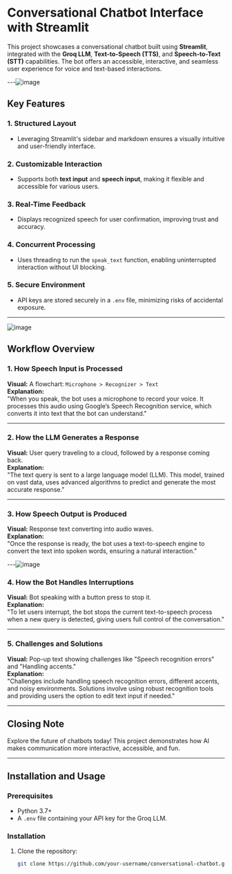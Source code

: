# Conversational Chatbot Interface with Streamlit

This project showcases a conversational chatbot built using **Streamlit**, integrated with the **Groq LLM**, **Text-to-Speech (TTS)**, and **Speech-to-Text (STT)** capabilities. The bot offers an accessible, interactive, and seamless user experience for voice and text-based interactions.

---![image](https://github.com/user-attachments/assets/6f47a652-7e5c-4584-be3d-63511fbe730e)


## Key Features

### 1. **Structured Layout**
- Leveraging Streamlit's sidebar and markdown ensures a visually intuitive and user-friendly interface.

### 2. **Customizable Interaction**
- Supports both **text input** and **speech input**, making it flexible and accessible for various users.

### 3. **Real-Time Feedback**
- Displays recognized speech for user confirmation, improving trust and accuracy.

### 4. **Concurrent Processing**
- Uses threading to run the `speak_text` function, enabling uninterrupted interaction without UI blocking.

### 5. **Secure Environment**
- API keys are stored securely in a `.env` file, minimizing risks of accidental exposure.

---
![image](https://github.com/user-attachments/assets/41f57f57-b1b1-4e85-ae34-19ae68368693)


## Workflow Overview

### **1. How Speech Input is Processed**
**Visual:** A flowchart: `Microphone > Recognizer > Text`  
**Explanation:**  
"When you speak, the bot uses a microphone to record your voice. It processes this audio using Google’s Speech Recognition service, which converts it into text that the bot can understand."

---

### **2. How the LLM Generates a Response**
**Visual:** User query traveling to a cloud, followed by a response coming back.  
**Explanation:**  
"The text query is sent to a large language model (LLM). This model, trained on vast data, uses advanced algorithms to predict and generate the most accurate response."

---

### **3. How Speech Output is Produced**
**Visual:** Response text converting into audio waves.  
**Explanation:**  
"Once the response is ready, the bot uses a text-to-speech engine to convert the text into spoken words, ensuring a natural interaction."

---![image](https://github.com/user-attachments/assets/526fa4ab-fa88-4c98-bbf4-ce0e15b518fb)


### **4. How the Bot Handles Interruptions**
**Visual:** Bot speaking with a button press to stop it.  
**Explanation:**  
"To let users interrupt, the bot stops the current text-to-speech process when a new query is detected, giving users full control of the conversation."

---

### **5. Challenges and Solutions**
**Visual:** Pop-up text showing challenges like "Speech recognition errors" and "Handling accents."  
**Explanation:**  
"Challenges include handling speech recognition errors, different accents, and noisy environments. Solutions involve using robust recognition tools and providing users the option to edit text input if needed."

---

## Closing Note
Explore the future of chatbots today! This project demonstrates how AI makes communication more interactive, accessible, and fun.  

---

## Installation and Usage

### Prerequisites
- Python 3.7+
- A `.env` file containing your API key for the Groq LLM.

### Installation
1. Clone the repository:
   ```bash
   git clone https://github.com/your-username/conversational-chatbot.git

